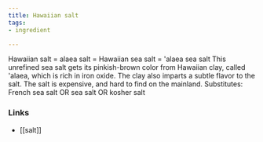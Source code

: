 ```yaml
---
title: Hawaiian salt
tags:
- ingredient

---
```

Hawaiian salt = alaea salt = Hawaiian sea salt = 'alaea sea salt This unrefined sea salt gets its pinkish-brown color from Hawaiian clay, called 'alaea, which is rich in iron oxide. The clay also imparts a subtle flavor to the salt. The salt is expensive, and hard to find on the mainland. Substitutes: French sea salt OR sea salt OR kosher salt

### Links

* [[salt]]
